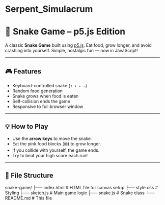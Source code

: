 # Serpent_Simulacrum
# 🐍 Snake Game – p5.js Edition

A classic **Snake Game** built using [p5.js](https://p5js.org/). Eat food, grow longer, and avoid crashing into yourself. Simple, nostalgic fun — now in JavaScript!

---

## 🎮 Features

- Keyboard-controlled snake (`↑ ↓ ← →`)
- Random food generation
- Snake grows when food is eaten
- Self-collision ends the game
- Responsive to full browser window

---

## 💡 How to Play

- Use the **arrow keys** to move the snake.
- Eat the pink food blocks (`🟥`) to grow longer.
- If you collide with yourself, the game ends.
- Try to beat your high score each run!

---

## 📂 File Structure

snake-game/
├── index.html # HTML file for canvas setup
├── style.css # Styling
├── sketch.js # Main game logic 
├── snake.js # Snake class
└── README.md # This file
